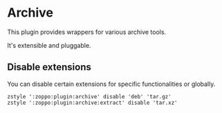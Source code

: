 Archive
=======
This plugin provides wrappers for various archive tools.

It's extensible and pluggable.

Disable extensions
------------------
You can disable certain extensions for specific functionalities or globally.

    zstyle ':zoppo:plugin:archive' disable 'deb' 'tar.gz'
    zstyle ':zoppo:plugin:archive:extract' disable 'tar.xz'

